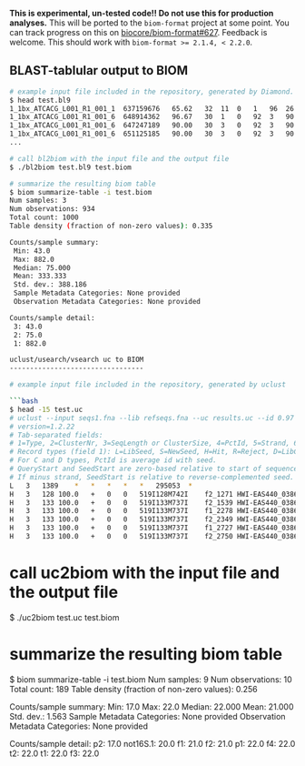 **This is experimental, un-tested code!! Do not use this for production analyses.** This will be ported to the ``biom-format`` project at some point. You can track progress on this on [biocore/biom-format#627](https://github.com/biocore/biom-format/issues/627). Feedback is welcome. This should work with ``biom-format >= 2.1.4, < 2.2.0``.

BLAST-tablular output to BIOM
-----------------------------

```bash
# example input file included in the repository, generated by Diamond.
$ head test.bl9
1_1bx_ATCACG_L001_R1_001_1	637159676	65.62	32	11	0	1	96	26	57	7e-05	51.6
1_1bx_ATCACG_L001_R1_001_6	648914362	96.67	30	1	0	92	3	90	119	9e-09	64.3
1_1bx_ATCACG_L001_R1_001_6	647247189	90.00	30	3	0	92	3	90	119	6e-08	61.6
1_1bx_ATCACG_L001_R1_001_6	651125185	90.00	30	3	0	92	3	90	119	1e-07	60.8
...

# call bl2biom with the input file and the output file
$ ./bl2biom test.bl9 test.biom

# summarize the resulting biom table
$ biom summarize-table -i test.biom
Num samples: 3
Num observations: 934
Total count: 1000
Table density (fraction of non-zero values): 0.335

Counts/sample summary:
 Min: 43.0
 Max: 882.0
 Median: 75.000
 Mean: 333.333
 Std. dev.: 388.186
 Sample Metadata Categories: None provided
 Observation Metadata Categories: None provided

Counts/sample detail:
 3: 43.0
 2: 75.0
 1: 882.0

uclust/usearch/vsearch uc to BIOM
---------------------------------

# example input file included in the repository, generated by uclust

```bash
$ head -15 test.uc
# uclust --input seqs1.fna --lib refseqs.fna --uc results.uc --id 0.97 --usersort
# version=1.2.22
# Tab-separated fields:
# 1=Type, 2=ClusterNr, 3=SeqLength or ClusterSize, 4=PctId, 5=Strand, 6=QueryStart, 7=SeedStart, 8=Alignment, 9=QueryLabel, 10=TargetLabel
# Record types (field 1): L=LibSeed, S=NewSeed, H=Hit, R=Reject, D=LibCluster, C=NewCluster, N=NoHit
# For C and D types, PctId is average id with seed.
# QueryStart and SeedStart are zero-based relative to start of sequence.
# If minus strand, SeedStart is relative to reverse-complemented seed.
L	3	1389	*	*	*	*	*	295053	*
H	3	128	100.0	+	0	0	519I128M742I	f2_1271 HWI-EAS440_0386:1:30:4487:20156#0/1 orig_bc=ACCAGACGATGC new_bc=ACCAGACGATGC bc_diffs=0	295053
H	3	133	100.0	+	0	0	519I133M737I	f2_1539 HWI-EAS440_0386:1:31:12039:10494#0/1 orig_bc=ACCAGACGATGC new_bc=ACCAGACGATGC bc_diffs=0	295053
H	3	133	100.0	+	0	0	519I133M737I	f1_2278 HWI-EAS440_0386:1:32:3943:19113#0/1 orig_bc=ACACTGTTCATG new_bc=ACACTGTTCATG bc_diffs=0	295053
H	3	133	100.0	+	0	0	519I133M737I	f2_2349 HWI-EAS440_0386:1:33:11754:2337#0/1 orig_bc=ACCAGACGATGC new_bc=ACCAGACGATGC bc_diffs=0	295053
H	3	133	100.0	+	0	0	519I133M737I	f1_2727 HWI-EAS440_0386:1:33:17206:16370#0/1 orig_bc=ACACTGTTCATG new_bc=ACACTGTTCATG bc_diffs=0	295053
H	3	133	100.0	+	0	0	519I133M737I	f2_2750 HWI-EAS440_0386:1:33:4173:17707#0/1 orig_bc=ACCAGACGATGC new_bc=ACCAGACGATGC bc_diffs=0	295053
```

# call uc2biom with the input file and the output file
$ ./uc2biom test.uc test.biom

# summarize the resulting biom table
$ biom summarize-table -i test.biom
Num samples: 9
Num observations: 10
Total count: 189
Table density (fraction of non-zero values): 0.256

Counts/sample summary:
 Min: 17.0
 Max: 22.0
 Median: 22.000
 Mean: 21.000
 Std. dev.: 1.563
 Sample Metadata Categories: None provided
 Observation Metadata Categories: None provided

Counts/sample detail:
 p2: 17.0
 not16S.1: 20.0
 f1: 21.0
 f2: 21.0
 p1: 22.0
 f4: 22.0
 t2: 22.0
 t1: 22.0
 f3: 22.0
